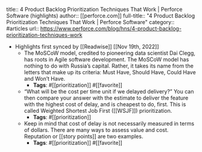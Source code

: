 title:: 4 Product Backlog Prioritization Techniques That Work | Perforce Software (highlights)
author:: [[perforce.com]]
full-title:: "4 Product Backlog Prioritization Techniques That Work | Perforce Software"
category:: #articles
url:: https://www.perforce.com/blog/hns/4-product-backlog-prioritization-techniques-work

- Highlights first synced by [[Readwise]] [[Nov 19th, 2022]]
	- The MoSCoW model, credited to pioneering data scientist Dai Clegg, has roots in Agile software development. The MoSCoW model has nothing to do with Russia’s capital. Rather, it takes its name from the letters that make up its criteria: Must Have, Should Have, Could Have and Won’t Have.
		- **Tags**: #[[prioritization]] #[[favorite]]
	- “What will be the cost per time unit if we delayed delivery?” You can then compare your answer with the estimate to deliver the feature with the highest cost of delay, and is cheapest to do, first. This is called Weighted Shortest Job First ([[WSJF]]) prioritization.
		- **Tags**: #[[prioritization]]
	- Keep in mind that cost of delay is not necessarily measured in terms of dollars. There are many ways to assess value and cost. Reputation or [[story points]] are two examples.
		- **Tags**: #[[prioritization]] #[[favorite]]